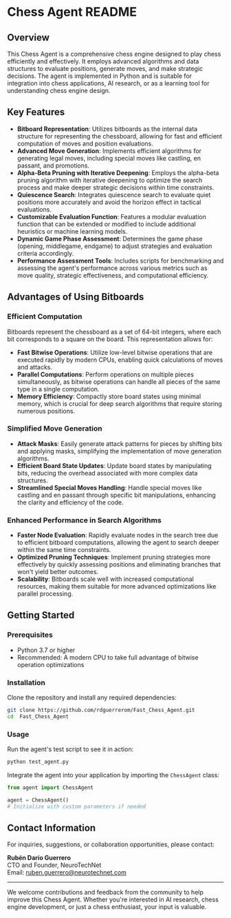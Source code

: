 # Chess Agent README

## Overview

This Chess Agent is a comprehensive chess engine designed to play chess efficiently and effectively. It employs advanced algorithms and data structures to evaluate positions, generate moves, and make strategic decisions. The agent is implemented in Python and is suitable for integration into chess applications, AI research, or as a learning tool for understanding chess engine design.

## Key Features

- **Bitboard Representation**: Utilizes bitboards as the internal data structure for representing the chessboard, allowing for fast and efficient computation of moves and position evaluations.
- **Advanced Move Generation**: Implements efficient algorithms for generating legal moves, including special moves like castling, en passant, and promotions.
- **Alpha-Beta Pruning with Iterative Deepening**: Employs the alpha-beta pruning algorithm with iterative deepening to optimize the search process and make deeper strategic decisions within time constraints.
- **Quiescence Search**: Integrates quiescence search to evaluate quiet positions more accurately and avoid the horizon effect in tactical evaluations.
- **Customizable Evaluation Function**: Features a modular evaluation function that can be extended or modified to include additional heuristics or machine learning models.
- **Dynamic Game Phase Assessment**: Determines the game phase (opening, middlegame, endgame) to adjust strategies and evaluation criteria accordingly.
- **Performance Assessment Tools**: Includes scripts for benchmarking and assessing the agent's performance across various metrics such as move quality, strategic effectiveness, and computational efficiency.

## Advantages of Using Bitboards

### Efficient Computation

Bitboards represent the chessboard as a set of 64-bit integers, where each bit corresponds to a square on the board. This representation allows for:

- **Fast Bitwise Operations**: Utilize low-level bitwise operations that are executed rapidly by modern CPUs, enabling quick calculations of moves and attacks.
- **Parallel Computations**: Perform operations on multiple pieces simultaneously, as bitwise operations can handle all pieces of the same type in a single computation.
- **Memory Efficiency**: Compactly store board states using minimal memory, which is crucial for deep search algorithms that require storing numerous positions.

### Simplified Move Generation

- **Attack Masks**: Easily generate attack patterns for pieces by shifting bits and applying masks, simplifying the implementation of move generation algorithms.
- **Efficient Board State Updates**: Update board states by manipulating bits, reducing the overhead associated with more complex data structures.
- **Streamlined Special Moves Handling**: Handle special moves like castling and en passant through specific bit manipulations, enhancing the clarity and efficiency of the code.

### Enhanced Performance in Search Algorithms

- **Faster Node Evaluation**: Rapidly evaluate nodes in the search tree due to efficient bitboard computations, allowing the agent to search deeper within the same time constraints.
- **Optimized Pruning Techniques**: Implement pruning strategies more effectively by quickly assessing positions and eliminating branches that won't yield better outcomes.
- **Scalability**: Bitboards scale well with increased computational resources, making them suitable for more advanced optimizations like parallel processing.

## Getting Started

### Prerequisites

- Python 3.7 or higher
- Recommended: A modern CPU to take full advantage of bitwise operation optimizations

### Installation

Clone the repository and install any required dependencies:

```bash
git clone https://github.com/rdguerrerom/Fast_Chess_Agent.git
cd  Fast_Chess_Agent
```

### Usage

Run the agent's test script to see it in action:

```bash
python test_agent.py
```

Integrate the agent into your application by importing the `ChessAgent` class:

```python
from agent import ChessAgent

agent = ChessAgent()
# Initialize with custom parameters if needed
```

## Contact Information

For inquiries, suggestions, or collaboration opportunities, please contact:

**Rubén Darío Guerrero**  
CTO and Founder, NeuroTechNet  
Email: [ruben.guerrero@neurotechnet.com](mailto:ruben.guerrero@neurotechnet.com)

---

We welcome contributions and feedback from the community to help improve this Chess Agent. Whether you're interested in AI research, chess engine development, or just a chess enthusiast, your input is valuable.
